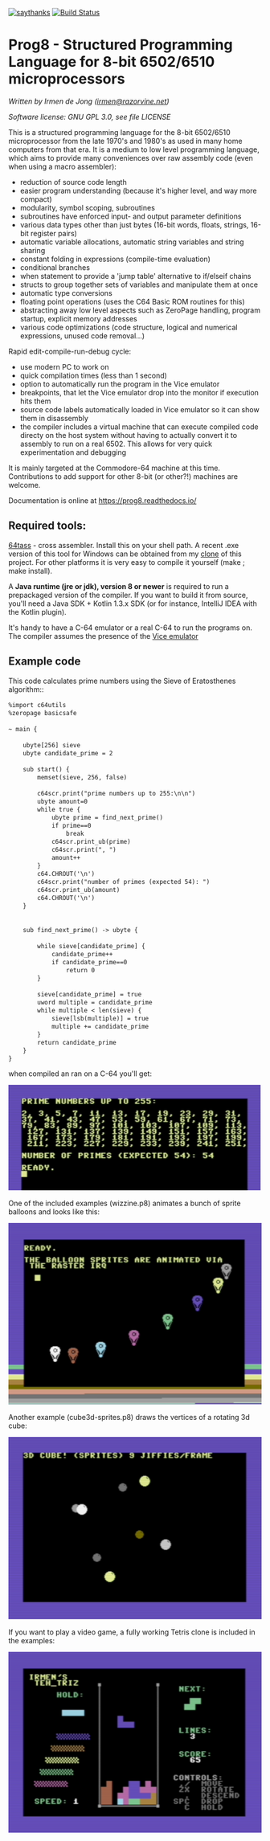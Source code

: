 [![saythanks](https://img.shields.io/badge/say-thanks-ff69b4.svg)](https://saythanks.io/to/irmen)
[![Build Status](https://travis-ci.org/irmen/prog8.svg?branch=master)](https://travis-ci.org/irmen/prog8)

Prog8 - Structured Programming Language for 8-bit 6502/6510 microprocessors
===========================================================================

*Written by Irmen de Jong (irmen@razorvine.net)*

*Software license: GNU GPL 3.0, see file LICENSE*


This is a structured programming language for the 8-bit 6502/6510 microprocessor from the late 1970's and 1980's
as used in many home computers from that era. It is a medium to low level programming language,
which aims to provide many conveniences over raw assembly code (even when using a macro assembler):

- reduction of source code length
- easier program understanding (because it's higher level, and way more compact)
- modularity, symbol scoping, subroutines
- subroutines have enforced input- and output parameter definitions
- various data types other than just bytes (16-bit words, floats, strings, 16-bit register pairs)
- automatic variable allocations, automatic string variables and string sharing
- constant folding in expressions (compile-time evaluation)
- conditional branches
- when statement to provide a 'jump table' alternative to if/elseif chains
- structs to group together sets of variables and manipulate them at once
- automatic type conversions
- floating point operations  (uses the C64 Basic ROM routines for this)
- abstracting away low level aspects such as ZeroPage handling, program startup, explicit memory addresses
- various code optimizations (code structure, logical and numerical expressions, unused code removal...) 

Rapid edit-compile-run-debug cycle:

- use modern PC to work on 
- quick compilation times (less than 1 second)
- option to automatically run the program in the Vice emulator  
- breakpoints, that let the Vice emulator drop into the monitor if execution hits them
- source code labels automatically loaded in Vice emulator so it can show them in disassembly
- the compiler includes a virtual machine that can execute compiled code directy on the
  host system without having to actually convert it to assembly to run on a real 6502. 
  This allows for very quick experimentation and debugging

It is mainly targeted at the Commodore-64 machine at this time.
Contributions to add support for other 8-bit (or other?!) machines are welcome.

Documentation is online at https://prog8.readthedocs.io/


Required tools:
---------------

[64tass](https://sourceforge.net/projects/tass64/) - cross assembler. Install this on your shell path.
A recent .exe version of this tool for Windows can be obtained from my [clone](https://github.com/irmen/64tass/releases) of this project.
For other platforms it is very easy to compile it yourself (make ; make install).

A **Java runtime (jre or jdk), version 8 or newer**  is required to run a prepackaged version of the compiler.
If you want to build it from source, you'll need a Java SDK + Kotlin 1.3.x SDK (or for instance,
IntelliJ IDEA with the Kotlin plugin).

It's handy to have a C-64 emulator or a real C-64 to run the programs on. The compiler assumes the presence
of the [Vice emulator](http://vice-emu.sourceforge.net/)


Example code
------------

This code calculates prime numbers using the Sieve of Eratosthenes algorithm::

    %import c64utils
    %zeropage basicsafe

    ~ main {

        ubyte[256] sieve
        ubyte candidate_prime = 2

        sub start() {
            memset(sieve, 256, false)

            c64scr.print("prime numbers up to 255:\n\n")
            ubyte amount=0
            while true {
                ubyte prime = find_next_prime()
                if prime==0
                    break
                c64scr.print_ub(prime)
                c64scr.print(", ")
                amount++
            }
            c64.CHROUT('\n')
            c64scr.print("number of primes (expected 54): ")
            c64scr.print_ub(amount)
            c64.CHROUT('\n')
        }


        sub find_next_prime() -> ubyte {

            while sieve[candidate_prime] {
                candidate_prime++
                if candidate_prime==0
                    return 0
            }

            sieve[candidate_prime] = true
            uword multiple = candidate_prime
            while multiple < len(sieve) {
                sieve[lsb(multiple)] = true
                multiple += candidate_prime
            }
            return candidate_prime
        }
    }


when compiled an ran on a C-64 you'll get:

![c64 screen](docs/source/_static/primes_example.png)


One of the included examples (wizzine.p8) animates a bunch of sprite balloons and looks like this:

![wizzine screen](docs/source/_static/wizzine.png)

Another example (cube3d-sprites.p8) draws the vertices of a rotating 3d cube:

![cube3d screen](docs/source/_static/cube3d.png)

If you want to play a video game, a fully working Tetris clone is included in the examples:

![tehtriz_screen](docs/source/_static/tehtriz.png)
